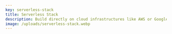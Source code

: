 ```yaml
---
key: serverless-stack
title: Serverless Stack
description: Build directly on cloud infrastructures like AWS or Google cloud.
image: /uploads/serverless-stack.webp
---
```

